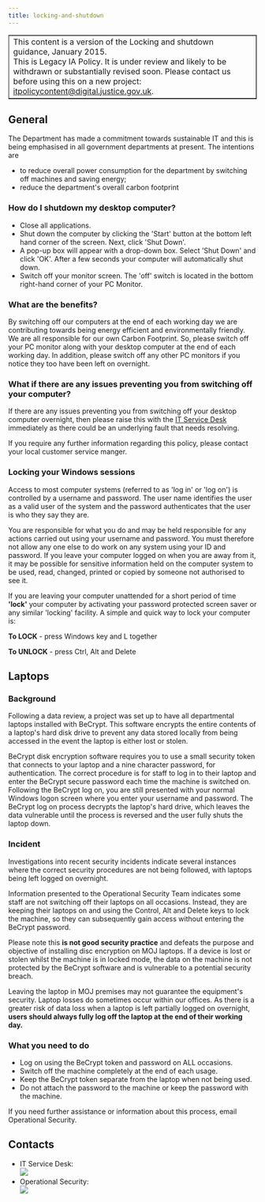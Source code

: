 ```yaml
---
title: locking-and-shutdown
---
```


<table border='1'>
<tr>
<td>This content is a version of the Locking and shutdown guidance, January 2015.<br/>
This is Legacy IA Policy. It is under review and likely to be withdrawn or substantially revised soon. Please contact us before using this on a new project: <a href="mailto:itpolicycontent@digital.justice.gov.uk?subject=locking-and-shutdown">itpolicycontent@digital.justice.gov.uk</a>.</td>
</tr>
</table>

## General

The Department has made a commitment towards sustainable IT and this is being emphasised in all government departments at present. The intentions are

* to reduce overall power consumption for the department by switching off machines and saving energy;
* reduce the department's overall carbon footprint

### How do I shutdown my desktop computer?

* Close all applications.
* Shut down the computer by clicking the 'Start' button at the bottom left hand corner of the screen. Next, click 'Shut Down'.
* A pop-up box will appear with a drop-down box. Select 'Shut Down' and click 'OK'. After a few seconds your computer will automatically shut down.
* Switch off your monitor screen. The 'off' switch is located in the bottom right-hand corner of your PC Monitor.

### What are the benefits?

By switching off our computers at the end of each working day we are contributing towards being energy efficient and environmentally friendly. We are all responsible for our own Carbon Footprint. So, please switch off your PC monitor along with your desktop computer at the end of each working day. In addition, please switch off any other PC monitors if you notice they too have been left on overnight.

### What if there are any issues preventing you from switching off your computer?

If there are any issues preventing you from switching off your desktop computer overnight, then please raise this with the [IT Service Desk](#contacts) immediately as there could be an underlying fault that needs resolving.

If you require any further information regarding this policy, please contact your local customer service manger.

### Locking your Windows sessions

Access to most computer systems (referred to as 'log in' or 'log on') is controlled by a username and password. The user name identifies the user as a valid user of the system and the password authenticates that the user is who they say they are.

You are responsible for what you do and may be held responsible for any actions carried out using your username and password. You must therefore not allow any one else to do work on any system using your ID and password. If you leave your computer logged on when you are away from it, it may be possible for sensitive information held on the computer system to be used, read, changed, printed or copied by someone not authorised to see it.

If you are leaving your computer unattended for a short period of time **'lock'** your computer by activating your password protected screen saver or any similar 'locking' facility. A simple and quick way to lock your computer is:

__To LOCK__ - press Windows key and L together

__To UNLOCK__ - press Ctrl, Alt and Delete

## Laptops

### Background

Following a data review, a project was set up to have all departmental laptops installed with BeCrypt. This software encrypts the entire contents of a laptop's hard disk drive to prevent any data stored locally from being accessed in the event the laptop is either lost or stolen.

BeCrypt disk encryption software requires you to use a small security token that connects to your laptop and a nine character password, for authentication. The correct procedure is for staff to log in to their laptop and enter the BeCrypt secure password each time the machine is switched on. Following the BeCrypt log on, you are still presented with your normal Windows logon screen where you enter your username and password. The BeCrypt log on process decrypts the laptop's hard drive, which leaves the data vulnerable until the process is reversed and the user fully shuts the laptop down.

### Incident

Investigations into recent security incidents indicate several instances where the correct security procedures are not being followed, with laptops being left logged on overnight.

Information presented to the Operational Security Team indicates some staff are not switching off their laptops on all occasions. Instead, they are keeping their laptops on and using the Control, Alt and Delete keys to lock the machine, so they can subsequently gain access without entering the BeCrypt password.

Please note this __is not good security practice__ and defeats the purpose and objective of installing disc encryption on MOJ laptops. If a device is lost or stolen whilst the machine is in locked mode, the data on the machine is not protected by the BeCrypt software and is vulnerable to a potential security breach.

Leaving the laptop in MOJ premises may not guarantee the equipment's security. Laptop losses do sometimes occur within our offices. As there is a greater risk of data loss when a laptop is left partially logged on overnight, __users should always fully log off the laptop at the end of their working day.__

### What you need to do

* Log on using the BeCrypt token and password on ALL occasions.
* Switch off the machine completely at the end of each usage.
* Keep the BeCrypt token separate from the laptop when not being used.
* Do not attach the password to the machine or keep the password with the machine.

If you need further assistance or information about this process, email Operational Security.

<a id="contacts"></a>

## Contacts

<ul>
<li>IT Service Desk:<br/>
<img src="https://s3-eu-west-2.amazonaws.com/intranet-prod-storage-1dvcquh7kophi/uploads/2018/03/b7f051a0a8b22b9c13341267027ece9b.gif">&nbsp;</li>
<li>Operational Security:<br/>
<img src="https://s3-eu-west-2.amazonaws.com/intranet-prod-storage-1dvcquh7kophi/uploads/2017/12/c44e91c8a5d308c4953ef918b987f543.gif">&nbsp;</li>
</ul>
